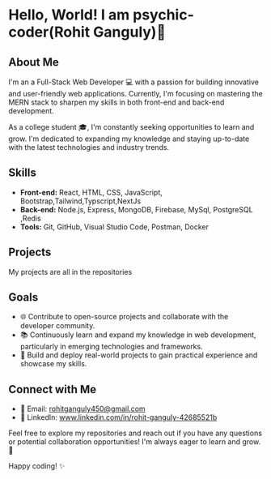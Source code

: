 # Hello, World! I am psychic-coder(Rohit Ganguly)👋

## About Me

I'm an a Full-Stack Web Developer 💻 with a passion for building innovative and user-friendly web applications. Currently, I'm focusing on mastering the MERN stack to sharpen my skills in both front-end and back-end development.

As a college student 🎓, I'm constantly seeking opportunities to learn and grow. I'm dedicated to expanding my knowledge and staying up-to-date with the latest technologies and industry trends.

## Skills

- **Front-end:** React, HTML, CSS, JavaScript, Bootstrap,Tailwind,Typscript,NextJs
- **Back-end:** Node.js, Express, MongoDB, Firebase, MySql, PostgreSQL ,Redis
- **Tools:** Git, GitHub, Visual Studio Code, Postman, Docker

## Projects

My projects are all in the repositories

## Goals

- 🌐 Contribute to open-source projects and collaborate with the developer community.
- 📚 Continuously learn and expand my knowledge in web development, particularly in emerging technologies and frameworks.
- 🚀 Build and deploy real-world projects to gain practical experience and showcase my skills.

## Connect with Me

- 📧 Email: rohitganguly450@gmail.com
- 💼 LinkedIn: www.linkedin.com/in/rohit-ganguly-42685521b

Feel free to explore my repositories and reach out if you have any questions or potential collaboration opportunities! I'm always eager to learn and grow. 🚀

Happy coding! ✨
